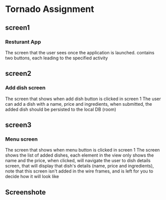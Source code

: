 # Tornado Assignment
## screen1 
### Resturant App
The screen that the user sees once the application is launched. contains two buttons, each leading to the specified activity

## screen2 
### Add dish screen
The screen that shows when add dish button is clicked in screen 1
The user can add a dish with a name, price and ingredients, when submitted, the added dish should be persisted to the local DB (room)

## screen3 
### Menu screen
The screen that shows when menu button is clicked in screen 1
The screen shows the list of added dishes, each element in the view only shows the name and the price, when clicked, will navigate the user to dish details screen, that will display that dish's details (name, price and ingredients), note that this screen isn't added in the wire frames, and is left for you to decide how it will look like

## Screenshote
![]()
![]()
![]()

